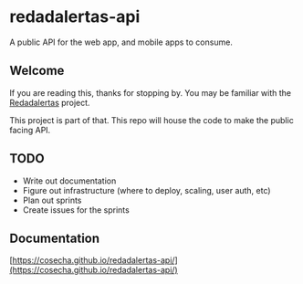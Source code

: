 # redadalertas-api
A public API for the web app, and mobile apps to consume.

## Welcome

If you are reading this, thanks for stopping by. You may be familiar with the [Redadalertas](http://github.com/cosecha/redadalertas) project.

This project is part of that. This repo will house the code to make the public facing API.

## TODO

- Write out documentation
- Figure out infrastructure (where to deploy, scaling, user auth, etc)
- Plan out sprints
- Create issues for the sprints

## Documentation

[https://cosecha.github.io/redadalertas-api/](https://cosecha.github.io/redadalertas-api/)


